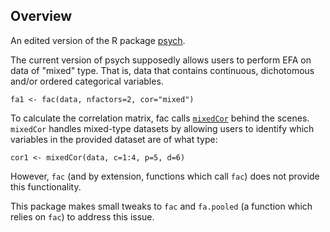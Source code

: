 ## Overview
An edited version of the R package [psych](https://github.com/cran/psych).

The current version of psych supposedly allows users to perform EFA on data of "mixed" type. That is, data that contains continuous, dichotomous and/or ordered categorical variables.

`fa1 <- fac(data, nfactors=2, cor="mixed")`

To calculate the correlation matrix, fac calls [`mixedCor`](https://www.rdocumentation.org/packages/psych/versions/2.2.5/topics/mixedCor) behind the scenes. `mixedCor` handles mixed-type datasets by allowing users to identify which variables in the provided dataset are of what type:

`cor1 <- mixedCor(data, c=1:4, p=5, d=6)`

However, `fac` (and by extension, functions which call `fac`) does not provide this functionality.

This package makes small tweaks to `fac` and `fa.pooled` (a function which relies on `fac`) to address this issue.
